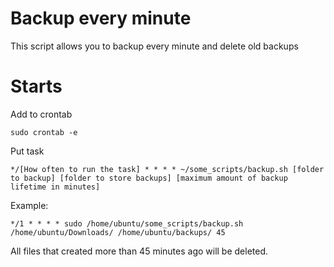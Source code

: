 # Backup every minute

This script allows you to backup every minute and delete old backups

# Starts

Add to crontab

```
sudo crontab -e
```

Put task

```
*/[How often to run the task] * * * * ~/some_scripts/backup.sh [folder to backup] [folder to store backups] [maximum amount of backup lifetime in minutes]
```

Example:

```
*/1 * * * * sudo /home/ubuntu/some_scripts/backup.sh /home/ubuntu/Downloads/ /home/ubuntu/backups/ 45
```

All files that created more than 45 minutes ago will be deleted.
